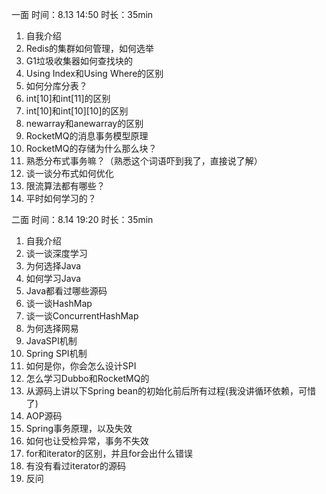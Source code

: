 一面
时间：8.13 14:50 时长：35min


1. 自我介绍
2. Redis的集群如何管理，如何选举
3. G1垃圾收集器如何查找块的
4. Using Index和Using Where的区别
5. 如何分库分表？
6. int[10]和int[11]的区别
7. int[10]和int[10][10]的区别
8. newarray和anewarray的区别
9. RocketMQ的消息事务模型原理
10. RocketMQ的存储为什么那么块？
11. 熟悉分布式事务嘛？（熟悉这个词语吓到我了，直接说了解）
12. 谈一谈分布式如何优化
13. 限流算法都有哪些？
14. 平时如何学习的？


二面
时间：8.14 19:20 时长：35min

1. 自我介绍
2. 谈一谈深度学习
3. 为何选择Java
4. 如何学习Java
5. Java都看过哪些源码
6. 谈一谈HashMap
7. 谈一谈ConcurrentHashMap
8. 为何选择网易
9. JavaSPI机制
10. Spring SPI机制
11. 如何是你，你会怎么设计SPI
12. 怎么学习Dubbo和RocketMQ的
13. 从源码上讲以下Spring bean的初始化前后所有过程(我没讲循环依赖，可惜了)
14. AOP源码
15. Spring事务原理，以及失效
16. 如何也让受检异常，事务不失效
17. for和iterator的区别，并且for会出什么错误
18. 有没有看过iterator的源码
19. 反问

